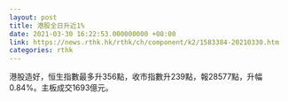 ```yaml
---
layout: post
title: 港股全日升近1%
date: 2021-03-30 16:22:53.000000000 +08:00
link: https://news.rthk.hk/rthk/ch/component/k2/1583384-20210330.htm
categories: rthk
---
```


港股造好，恒生指數最多升356點，收市指數升239點，報28577點，升幅0.84%。主板成交1693億元。
